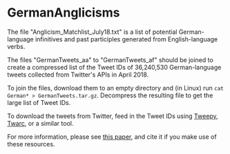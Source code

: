 # GermanAnglicisms

The file "Anglicism_Matchlist_July18.txt" is a list of potential German-language infinitives and past participles generated from English-language verbs.

The files "GermanTweets_aa" to "GermanTweets_af" should be joined to create a compressed list of the Tweet IDs of 36,240,530 German-language tweets collected from Twitter's APIs in April 2018. 

To join the files, download them to an empty directory and (in Linux) run `cat German* > GermanTweets.tar.gz`.
Decompress the resulting file to get the large list of Tweet IDs. 

To download the tweets from Twitter, feed in the Tweet IDs using [Tweepy](https://github.com/tweepy/tweepy), [Twarc](https://github.com/docnow/twarc), or a similar tool.

For more information, please see [this paper](http://cc.oulu.fi/~scoats/CMCCorporaAntwerpenRevised1.pdf), and cite it if you make use of these resources.
